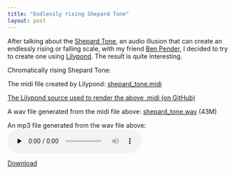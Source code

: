 ```yaml
---
title: "Endlessly rising Shepard Tone"
layout: post
---
```


After talking about the <a href="http://en.wikipedia.org/wiki/Shepard_tone">Shepard Tone</a>, an audio illusion that can create an endlessly rising or falling scale, with my friend <a href="http://www.benjaminpender.com/">Ben Pender</a>, I decided to try to create one using <a href="http://lilypond.org/web/">Lilypond</a>. The result is quite interesting.

Chromatically rising Shepard Tone:

The midi file created by Lilypond: <a href="http://blog.classicalcode.com/wp-content/uploads/2009/03/shepard_tone.midi">shepard_tone.midi</a>

<a href="https://github.com/captbaritone/eldredge-shepard_tone">The Lilypond source used to render the above .midi (on GitHub)</a>

A wav file generated from the midi file above: <a title="Download as .wav" href="http://blog.classicalcode.com/wp-content/uploads/2009/03/shepard_tone.wav">shepard_tone.wav</a> (43M)

An mp3 file generated from the wav file above:<br />
<audio id="wp_mep_1" src="http://blog.classicalcode.com/wp-content/uploads/2009/03/shepard_tone.mp3" type="audio/mp3"    controls="controls" preload="none"  ></audio>

<a href="http://blog.classicalcode.com/wp-content/uploads/2009/03/shepard_tone.mp3">Download</a>
